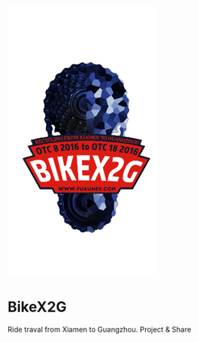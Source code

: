 
   <a href="http://fukunee.com"><img src="https://github.com/fukunee/BikeX2G/blob/gh-pages/LOGO.png?raw=true" width = "300" height = "540" alt="图片名称" align=center /></a>
# BikeX2G
Ride traval from Xiamen to Guangzhou. Project &amp; Share
